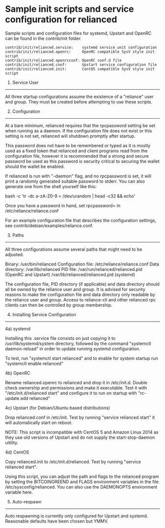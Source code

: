 Sample init scripts and service configuration for relianced
==========================================================

Sample scripts and configuration files for systemd, Upstart and OpenRC
can be found in the contrib/init folder.

    contrib/init/relianced.service:    systemd service unit configuration
    contrib/init/relianced.openrc:     OpenRC compatible SysV style init script
    contrib/init/relianced.openrcconf: OpenRC conf.d file
    contrib/init/relianced.conf:       Upstart service configuration file
    contrib/init/relianced.init:       CentOS compatible SysV style init script

1. Service User
---------------------------------

All three startup configurations assume the existence of a "reliance" user
and group.  They must be created before attempting to use these scripts.

2. Configuration
---------------------------------

At a bare minimum, relianced requires that the rpcpassword setting be set
when running as a daemon.  If the configuration file does not exist or this
setting is not set, relianced will shutdown promptly after startup.

This password does not have to be remembered or typed as it is mostly used
as a fixed token that relianced and client programs read from the configuration
file, however it is recommended that a strong and secure password be used
as this password is security critical to securing the wallet should the
wallet be enabled.

If relianced is run with "-daemon" flag, and no rpcpassword is set, it will
print a randomly generated suitable password to stderr.  You can also
generate one from the shell yourself like this:

bash -c 'tr -dc a-zA-Z0-9 < /dev/urandom | head -c32 && echo'

Once you have a password in hand, set rpcpassword= in /etc/reliance/reliance.conf

For an example configuration file that describes the configuration settings,
see contrib/debian/examples/reliance.conf.

3. Paths
---------------------------------

All three configurations assume several paths that might need to be adjusted.

Binary:              /usr/bin/relianced
Configuration file:  /etc/reliance/reliance.conf
Data directory:      /var/lib/relianced
PID file:            /var/run/relianced/relianced.pid (OpenRC and Upstart)
                     /var/lib/relianced/relianced.pid (systemd)

The configuration file, PID directory (if applicable) and data directory
should all be owned by the reliance user and group.  It is advised for security
reasons to make the configuration file and data directory only readable by the
reliance user and group.  Access to reliance-cli and other relianced rpc clients
can then be controlled by group membership.

4. Installing Service Configuration
-----------------------------------

4a) systemd

Installing this .service file consists on just copying it to
/usr/lib/systemd/system directory, followed by the command
"systemctl daemon-reload" in order to update running systemd configuration.

To test, run "systemctl start relianced" and to enable for system startup run
"systemctl enable relianced"

4b) OpenRC

Rename relianced.openrc to relianced and drop it in /etc/init.d.  Double
check ownership and permissions and make it executable.  Test it with
"/etc/init.d/relianced start" and configure it to run on startup with
"rc-update add relianced"

4c) Upstart (for Debian/Ubuntu based distributions)

Drop relianced.conf in /etc/init.  Test by running "service relianced start"
it will automatically start on reboot.

NOTE: This script is incompatible with CentOS 5 and Amazon Linux 2014 as they
use old versions of Upstart and do not supply the start-stop-daemon uitility.

4d) CentOS

Copy relianced.init to /etc/init.d/relianced. Test by running "service relianced start".

Using this script, you can adjust the path and flags to the relianced program by
setting the BITCOINGREEND and FLAGS environment variables in the file
/etc/sysconfig/relianced. You can also use the DAEMONOPTS environment variable here.

5. Auto-respawn
-----------------------------------

Auto respawning is currently only configured for Upstart and systemd.
Reasonable defaults have been chosen but YMMV.
